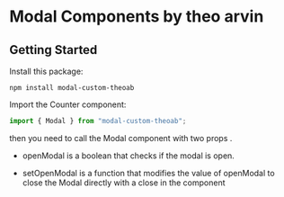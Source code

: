 # Modal Components by theo arvin


## Getting Started

Install this package:

```shell
npm install modal-custom-theoab
```

Import the Counter component:

```js
import { Modal } from "modal-custom-theoab";
```

then you need to call the Modal component with two props <Modal openModal={openModal} setOpenModal={setOpenModal}/> . 


- openModal is a boolean that checks if the modal is open.

- setOpenModal is a function that modifies the value of openModal to close the Modal directly with a close in the component
